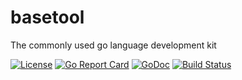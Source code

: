# basetool
The commonly used go language development kit

[![License](https://img.shields.io/:license-apache-blue.svg)](https://opensource.org/licenses/Apache-2.0)
[![Go Report Card](https://goreportcard.com/badge/github.com/alex023/basetool)](https://goreportcard.com/report/github.com/alex023/basetool)
[![GoDoc](https://godoc.org/github.com/alex023/basetool?status.svg)](https://godoc.org/github.com/alex023/basetool)
[![Build Status](https://travis-ci.org/alex023/basetool.svg)](https://travis-ci.org/alex023/basetool)

